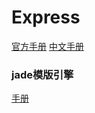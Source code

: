 # Express
[官方手册](https://expressjs.com/) [中文手册](http://www.expressjs.com.cn/)

### jade模版引擎
[手册](http://jade-lang.com)
